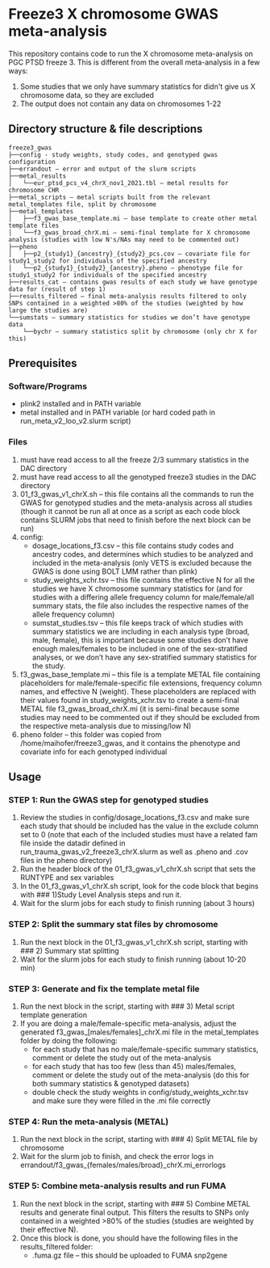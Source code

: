 # Freeze3 X chromosome GWAS meta-analysis
This repository contains code to run the X chromosome meta-analysis on PGC PTSD freeze 3. This is different from the overall meta-analysis in a few ways:
1.	Some studies that we only have summary statistics for didn't give us X chromosome data, so they are excluded
2.	The output does not contain any data on chromosomes 1-22

## Directory structure & file descriptions

```
freeze3_gwas
├──config - study weights, study codes, and genotyped gwas configuration
├──errandout – error and output of the slurm scripts
├──metal_results
│   └──eur_ptsd_pcs_v4_chrX_nov1_2021.tbl – metal results for chromosome CHR
├──metal_scripts – metal scripts built from the relevant metal_templates file, split by chromosome
├──metal_templates
│   ├──f3_gwas_base_template.mi – base template to create other metal template files
│   └──f3_gwas_broad_chrX.mi – semi-final template for X chromosome analysis (studies with low N's/NAs may need to be commented out)
├──pheno
│   ├──p2_{study1}_{ancestry}_{study2}_pcs.cov – covariate file for study1_study2 for individuals of the specified ancestry
│   └──p2_{study1}_{study2}_{ancestry}.pheno – phenotype file for study1_study2 for individuals of the specified ancestry
├──results_cat – contains gwas results of each study we have genotype data for (result of step 1)
├──results_filtered – final meta-analysis results filtered to only SNPs contained in a weighted >80% of the studies (weighted by how large the studies are)
└──sumstats – summary statistics for studies we don’t have genotype data
    └──bychr – summary statistics split by chromosome (only chr X for this)
```

## Prerequisites
### Software/Programs
-	plink2 installed and in PATH variable
-	metal installed and in PATH variable (or hard coded path in run_meta_v2_loo_v2.slurm script)

### Files

1. must have read access to all the freeze 2/3 summary statistics in the DAC directory
2. must have read access to all the genotyped freeze3 studies in the DAC directory
3. 01_f3_gwas_v1_chrX.sh – this file contains all the commands to run the GWAS for genotyped studies and the meta-analysis across all studies (though it cannot be run all at once as a script as each code block contains SLURM jobs that need to finish before the next block can be run)
4. config:
   - dosage_locations_f3.csv – this file contains study codes and ancestry codes, and determines which studies to be analyzed and included in the meta-analysis (only VETS is excluded because the GWAS is done using BOLT LMM rather than plink)
   - study_weights_xchr.tsv – this file contains the effective N for all the studies we have X chromosome summary statistics for (and for studies with a differing allele frequency column for male/female/all summary stats, the file also includes the respective names of the allele frequency column)
   - sumstat_studies.tsv – this file keeps track of which studies with summary statistics we are including in each analysis type (broad, male, female), this is important because some studies don’t have enough males/females to be included in one of the sex-stratified analyses, or we don’t have any sex-stratified summary statistics for the study.
5. f3_gwas_base_template.mi – this file is a template METAL file containing placeholders for male/female-specific file extensions, frequency column names, and effective N (weight). These placeholders are replaced with their values found in study_weights_xchr.tsv to create a semi-final METAL file f3_gwas_broad_chrX.mi (it is semi-final because some studies may need to be commented out if they should be excluded from the respective meta-analysis due to missing/low N)
6. pheno folder – this folder was copied from /home/maihofer/freeze3_gwas, and it contains the phenotype and covariate info for each genotyped individual

## Usage
### STEP 1: Run the GWAS step for genotyped studies

1. Review the studies in config/dosage_locations_f3.csv and make sure each study that should be included has the value in the exclude column set to 0 (note that each of the included studies must have a related fam file inside the datadir defined in run_trauma_gwas_v2_freeze3_chrX.slurm as well as .pheno and .cov files in the pheno directory)
2. Run the header block of the 01_f3_gwas_v1_chrX.sh script that sets the RUNTYPE and sex variables
3. In the 01_f3_gwas_v1_chrX.sh script, look for the code block that begins with ### 1)Study Level Analysis steps and run it.
4. Wait for the slurm jobs for each study to finish running (about 3 hours)

### STEP 2: Split the summary stat files by chromosome

1. Run the next block in the 01_f3_gwas_v1_chrX.sh script, starting with ### 2) Summary stat splitting
2. Wait for the slurm jobs for each study to finish running (about 10-20 min)

### STEP 3: Generate and fix the template metal file

1. Run the next block in the script, starting with ### 3) Metal script template generation
2. If you are doing a male/female-specific meta-analysis, adjust the generated f3_gwas_[males/females]_chrX.mi file in the metal_templates folder by doing the following:
   - for each study that has no male/female-specific summary statistics, comment or delete the study out of the meta-analysis
   - for each study that has too few (less than 45) males/females, comment or delete the study out of the meta-analysis (do this for both summary statistics & genotyped datasets)
   - double check the study weights in config/study_weights_xchr.tsv and make sure they were filled in the .mi file correctly

### STEP 4: Run the meta-analysis (METAL)

1. Run the next block in the script, starting with ### 4) Split METAL file by chromosome
2. Wait for the slurm job to finish, and check the error logs in errandout/f3_gwas_{females/males/broad}_chrX.mi_errorlogs

### STEP 5: Combine meta-analysis results and run FUMA

1. Run the next block in the script, starting with ### 5) Combine METAL results and generate final output. This filters the results to SNPs only contained in a weighted >80% of the studies (studies are weighted by their effective N).
2. Once this block is done, you should have the following files in the results_filtered folder:
   - .fuma.gz file – this should be uploaded to FUMA snp2gene
